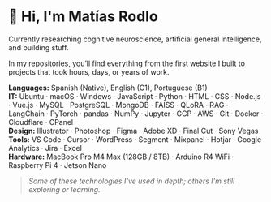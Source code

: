 # 👋 Hi, I'm Matías Rodlo

Currently researching cognitive neuroscience, artificial general intelligence, and building stuff.

In my repositories, you’ll find everything from the first website I built to projects that took hours, days, or years of work.

**Languages:** Spanish (Native), English (C1), Portuguese (B1)  
**IT:** Ubuntu · macOS · Windows · JavaScript · Python · HTML · CSS · Node.js · Vue.js · MySQL · PostgreSQL · MongoDB · FAISS · QLoRA · RAG · LangChain · PyTorch · pandas · NumPy · Jupyter · GCP · AWS · Git · Docker · Cloudflare · CPanel  
**Design:** Illustrator · Photoshop · Figma · Adobe XD · Final Cut · Sony Vegas  
**Tools:** VS Code · Cursor · WordPress · Segment · Mixpanel · Hotjar · Google Analytics · Jira · Excel  
**Hardware:** MacBook Pro M4 Max (128GB / 8TB) · Arduino R4 WiFi · Raspberry Pi 4 · Jetson Nano  

> *Some of these technologies I've used in depth; others I'm still exploring or learning.*
